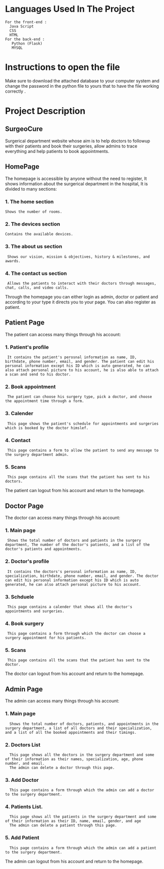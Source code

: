 # Languages Used In The Project 
    For the front-end :
      Java Script 
      CSS
      HTML
    For the back-end :
       Python (Flask)
       MYSQL
# Instructions to open the file 
Make sure to download the attached database to your computer system and change the password in the python file to yours that to have the file working correctly .
# Project Description 

## SurgeoCure
Surgerical department website whose aim is to help doctors to followup with their patients and book their surgeries, allow admins to trace everything and help patients to book appointments.

## HomePage
The homepage is accessible by anyone without the need to register, It shows information about the surgerical department in the hospital, It is divided to many sections:
### 1. The home section 
    Shows the number of rooms. 
### 2. The devices section 
    Contains the available devices.
### 3. The about us section 
     Shows our vision, mission & objectives, history & milestones, and awards.
### 4. The contact us section 
     Allows the patients to interact with their doctors through messages, chat, calls, and video calls.
Through the homepage you can either login as admin, doctor or patient and according to your type it directs you to your page.
You can also register as patient.

## Patient Page 
The patient can access many things through his account:
### 1. Patient's profile
     It contains the patient's perosnal information as name, ID, birthdate, phone number, email, and gender. The patient can edit his personal information except his ID which is auto generated, he can also attach personal picture to his account, he is also able to attach a scan and send to his doctor.
### 2. Book appointment
     The patient can choose his surgery type, pick a doctor, and choose the appointment time through a form.
### 3. Calender
     This page shows the patient's schedule for appointments and surgeries which is booked by the doctor himslef.
### 4. Contact
     This page contains a form to allow the patient to send any message to the surgery department admin.
### 5. Scans
     This page contains all the scans that the patient has sent to his doctors.
The patient can logout from his account and return to the homepage.          
     
## Doctor Page
The doctor can access many things through his account:
### 1. Main page
     Shows the total number of doctors and patients in the surgery department, The number of the doctor's patients, and a list of the doctor's patients and appointments.
### 2. Doctor's profile
     It contains the doctors's perosnal information as name, ID, specialization, birthdate, phone number, email, and gender. The doctor can edit his personal information except his ID which is auto generated, he can also attach personal picture to his account.
### 3. Schduele 
     This page contains a calender that shows all the doctor's appointments and surgeries.
### 4. Book surgery
     This page contains a form through which the doctor can choose a surgery appointment for his patients.
### 5. Scans
     This page contains all the scans that the patient has sent to the doctor.
The doctor can logout from his account and return to the homepage. 

## Admin Page
The admin can access many things through his account:
### 1. Main page
      Shows the total number of doctors, patients, and appointments in the surgery department, a list of all doctors and their specialization, and a list of all the booked appointments and their timings.
### 2. Doctors List
      This page shows all the doctors in the surgery department and some of their information as their names, specialization, age, phone number, and email.
      The admin can delete a doctor through this page.
### 3. Add Doctor  
      This page contains a form through which the admin can add a doctor to the surgery department.
### 4. Patients List.
      This page shows all the patients in the surgery department and some of their information as their ID, name, email, gender, and age
      The admin can delete a patient through this page.
### 5. Add Patient
      This page contains a form through which the admin can add a patient to the surgery department.
The admin can logout from his account and return to the homepage. 







